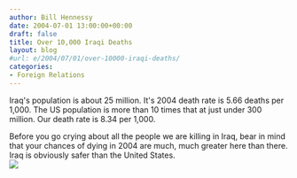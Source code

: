 ```yaml
---
author: Bill Hennessy
date: 2004-07-01 13:00:00+00:00
draft: false
title: Over 10,000 Iraqi Deaths
layout: blog
#url: e/2004/07/01/over-10000-iraqi-deaths/
categories:
- Foreign Relations
---
```


Iraq's population is about 25 million.  It's 2004 death rate is 5.66 deaths per 1,000.  The US population is more than 10 times that at just under 300 million.  Our death rate is 8.34 per 1,000.    
  
Before you go crying about all the people we are killing in Iraq, bear in mind that your chances of dying in 2004 are much, much greater here than there.  Iraq is obviously safer than the United States.   
![](https://blog.billhennessy.com/aggbug.aspx?PostID=724)

